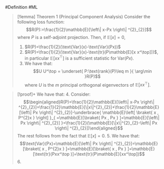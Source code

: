 #Definition #ML 

> [!lemma] Theorem 1 (Principal Component Analysis)
> Consider the following loss function: $$R(P):=\frac{1}{2}\mathbb{E}[\left\| x-Px \right\| ^{2}_{2}]$$where $P$ is a self-adjoint projection. Then, if $\mathbb{E}[x]=0$, 
> 1. $R(P)=\frac{1}{2}(\text{Var}(x)-\text{Var}(Px))$
> 2. $R(P)=\frac{1}{2}(\text{Var}(x)-\text{tr}(P\mathbb{E}[x x^\top]))$, in particular $\mathbb{E}[x x^\top]$ is a sufficient statistic for $\text{Var}(Px)$.
> 3. We have that: $$U U^\top = \underset{ P:\text{rank}(P)\leq m }{ \arg\min }R(P)$$where $U$ is the $m$ principal orthogonal eigenvectors of $\mathbb{E}[xx^\top]$. 

> [!proof]+
> We have that:
> 4. Consider: $$\begin{aligned}R(P)=\frac{1}{2}\mathbb{E}[\left\| x-Px \right\| ^{2}_{2}]=\frac{1}{2}\mathbb{E}[\|x\|^{2}_{2}]+\frac{1}{2}\mathbb{E}[\left\| Px \right\| ^{2}_{2}]-\underbrace{ \mathbb{E}\left[ \braket{ x , P^{2}x }  \right]  }_{ =\mathbb{E}[\braket{ Px , Px } ]=\mathbb{E}[\left\| Px \right\| ^{2}_{2}] }=\frac{1}{2}(\mathbb{E}[\|x\|^{2}_{2}-\left\| Px \right\| ^{2}_{2}])\end{aligned}$$The rest follows from the fact that $\mathbb{E}[x]=0$.
> 5. We have that: $$\text{Var}(Px)=\mathbb{E}[\left\| Px \right\| ^{2}_{2}]=\mathbb{E}[\braket{ x , P^{2}x } ]=\mathbb{E}[\braket{ x , Px } ]=\mathbb{E}[\text{tr}(Pxx^\top )]=\text{tr}(P\mathbb{E}[xx^\top])$$
> 6. 
